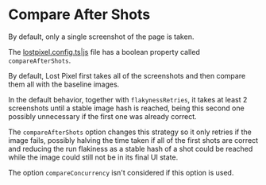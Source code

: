 # Compare After Shots

By default, only a single screenshot of the page is taken.

The [lostpixel.config.ts|js](../../api-reference/lostpixel.config.js-or-ts.md) file has a boolean property called `compareAfterShots`.

By default, Lost Pixel first takes all of the screenshots and then compare them all with the baseline images.

In the default behavior, together with `flakynessRetries`, it takes at least 2 screenshots until a stable image hash is reached, being this second one possibly unnecessary if the first one was already correct.

The `compareAfterShots` option changes this strategy so it only retries if the image fails, possibly halving the time taken if all of the first shots are correct and reducing the run flakiness as a stable hash of a shot could be reached while the image could still not be in its final UI state.

The option `compareConcurrency` isn't considered if this option is used.